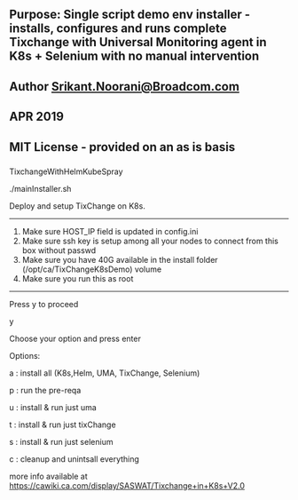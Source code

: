 ####
## Purpose: Single script demo env installer - installs, configures and runs complete Tixchange with Universal Monitoring agent in K8s + Selenium with no manual intervention 
## Author Srikant.Noorani@Broadcom.com
## APR 2019
## MIT License - provided on an as is basis
#####

TixchangeWithHelmKubeSpray

./mainInstaller.sh

Deploy and setup TixChange on K8s.
 *********
1. Make sure HOST_IP field is updated in config.ini
2. Make sure ssh key is setup among all your nodes to connect from this box without passwd
3. Make sure you have 40G available in the install folder (/opt/ca/TixChangeK8sDemo) volume
4. Make sure you run this as root
 *********
Press y to proceed

y

Choose your option and press enter

Options:
 
 a : install all (K8s,Helm, UMA, TixChange, Selenium)
 
 p : run the pre-reqa
 
 u : install & run just uma
 
 t : install & run just tixChange
 
 s : install & run just selenium
 
 c : cleanup and unintsall everything


more info available at https://cawiki.ca.com/display/SASWAT/Tixchange+in+K8s+V2.0
